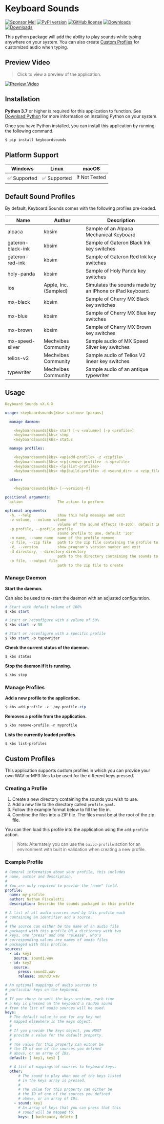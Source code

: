 # Keyboard Sounds

[![Sponsor Me!](https://img.shields.io/badge/%F0%9F%92%B8-Sponsor%20Me!-blue)](https://github.com/sponsors/nathan-fiscaletti)
[![PyPI version](https://badge.fury.io/py/keyboardsounds.svg)](https://badge.fury.io/py/keyboardsounds)
[![GitHub license](https://img.shields.io/github/license/nathan-fiscaletti/keyboardsounds.svg)](https://github.com/nathan-fiscaletti/keyboardsounds/blob/master/LICENSE)
[![Downloads](https://static.pepy.tech/badge/keyboardsounds)](https://pepy.tech/project/keyboardsounds)
[![Downloads](https://static.pepy.tech/badge/keyboardsounds/month)](https://pepy.tech/project/keyboardsounds)

This python package will add the ability to play sounds while typing anywhere on your system. You can also create [Custom Profiles](#custom-profiles) for customized audio when typing.

## Preview Video

> Click to view a preview of the application.

[![Preview Video](https://github.com/nathan-fiscaletti/keyboardsounds/blob/master/video-preview.png?raw=true)](https://www.youtube.com/watch?v=sWAj8zEk7sQ)

## Installation

**Python 3.7** or higher is required for this application to function. See [Download Python](https://www.python.org/downloads/) for more information on installing Python on your system.

Once you have Python installed, you can install this application by running the following command.

```sh
$ pip install keyboardsounds
```

## Platform Support

|Windows|Linux|macOS|
|---|---|---|
|✅ Supported|✅ Supported|❓ Not Tested|

## Default Sound Profiles

By default, Keyboard Sounds comes with the following profiles pre-loaded.

|Name              | Author                | Description                                             |
|----------------- | --------------------- | ------------------------------------------------------- |
|alpaca            | kbsim                 | Sample of an Alpaca Mechanical Keyboard                 |
|gateron-black-ink | kbsim                 | Sample of Gateron Black Ink key switches                |
|gateron-red-ink   | kbsim                 | Sample of Gateron Red Ink key switches                  |
|holy-panda        | kbsim                 | Sample of Holy Panda key switches                       |
|ios               | Apple, Inc. (Sampled) | Simulates the sounds made by an iPhone or iPad keyboard.|
|mx-black          | kbsim                 | Sample of Cherry MX Black key switches                  |
|mx-blue           | kbsim                 | Sample of Cherry MX Blue key switches                   |
|mx-brown          | kbsim                 | Sample of Cherry MX Brown key switches                  |
|mx-speed-silver   | Mechvibes Community   | Sample audio of MX Speed Silver key switches            |
|telios-v2         | Mechvibes Community   | Sample audio of Telios V2 linear key switches           |
|typewriter        | Mechvibes Community   | Sample audio of an antique typewriter                   |

## Usage

```yaml
Keyboard Sounds vX.X.X

usage: <keyboardsounds|kbs> <action> [params]

  manage daemon:

    <keyboardsounds|kbs> start [-v <volume>] [-p <profile>]
    <keyboardsounds|kbs> stop
    <keyboardsounds|kbs> status

  manage profiles:

    <keyboardsounds|kbs> <ap|add-profile> -z <zipfile>
    <keyboardsounds|kbs> <rp|remove-profile> -n <profile>
    <keyboardsounds|kbs> <lp|list-profiles>
    <keyboardsounds|kbs> <bp|build-profile> -d <sound_dir> -o <zip_file>

  other:

    <keyboardsounds|kbs> [--version|-V]

positional arguments:
  action                The action to perform

optional arguments:
  -h, --help            show this help message and exit
  -v volume, --volume volume
                        volume of the sound effects (0-100), default 100
  -p profile, --profile profile
                        sound profile to use, default 'ios'
  -n name, --name name  name of the profile remove
  -z file, --zip file   path to the zip file containing the profile to add
  -V, --version         show program's version number and exit
  -d directory, --directory directory
                        path to the directory containing the sounds to use for the profile
  -o file, --output file
                        path to the zip file to create
```

### Manage Daemon

**Start the daemon.**

Can also be used to re-start the daemon with an adjusted configuration.

```powershell
# Start with default volume of 100%
$ kbs start
```

```powershell
# Start or reconfigure with a volume of 50%
$ kbs start -v 50
```

```powershell
# Start or reconfigure with a specific profile
$ kbs start -p typewriter
```

**Check the current status of the daemon.**

```powershell
$ kbs status
```

**Stop the daemon if it is running.**

```powershell
$ kbs stop
```

### Manage Profiles

**Add a new profile to the application.**

```powershell
$ kbs add-profile -z ./my-profile.zip
```

**Removes a profile from the application.**

```powershell
$ kbs remove-profile -n myprofile
```

**Lists the currently loaded profiles.**

```powershell
$ kbs list-profiles
```

## Custom Profiles

This application supports custom profiles in which you can provide your own WAV or MP3 files to be used for the different keys pressed.

### Creating a Profile

1. Create a new directory containing the sounds you wish to use.
2. Add a new file to the directory called `profile.yaml`.
3. Follow the example format below to fill the file in.
4. Combine the files into a ZIP file. The files must be at the root of the zip file.

You can then load this profile into the application using the `add-profile` action.

> Note: Alternately you can use the `build-profile` action for an environment with built in validation when creating a new profile.

### Example Profile

```yaml
# General information about your profile, this includes
# name, author and description.
#
# You are only required to provide the "name" field.
profile:
  name: my-profile
  author: Nathan Fiscaletti
  description: Describe the sounds packaged in this profile

# A list of all audio sources used by this profile each
# containing an identifier and a source.
#
# The source can either be the name of an audio file
# packaged with this profile OR a dictionary with two
# keys, one 'press' and one 'release', who's
# corresponding values are names of audio files
# packaged with this profile.
sources:
  - id: key1
    source: sound1.wav
  - id: key2
    source:
      press: sound2.wav
      release: sound3.wav

# An optional mappings of audio sources to
# particular keys on the keyboard.
#
# If you chose to omit the keys section, each time
# a key is pressed on the keyboard a random sound
# from the list of audio sources will be used.
keys:
  # The default value to use for any key not
  # mapped elsewhere in the keys object.
  #
  # If you provide the keys object, you MUST
  # provide a value for the default property.
  #
  # The value for this property can either be
  # the ID of one of the sources you defined
  # above, or an array of IDs.
  default: [ key1, key2 ]

  # A list of mappings of sources to keyboard keys.
  other:
      # The sound to play when one of the keys listed
      # in the keys array is pressed.
      #
      # The value for this property can either be
      # the ID of one of the sources you defined
      # above, or an array of IDs.
    - sound: key1
      # An array of keys that you can press that this
      # sound will be mapped to.
      keys: [ backspace, delete ]

```
